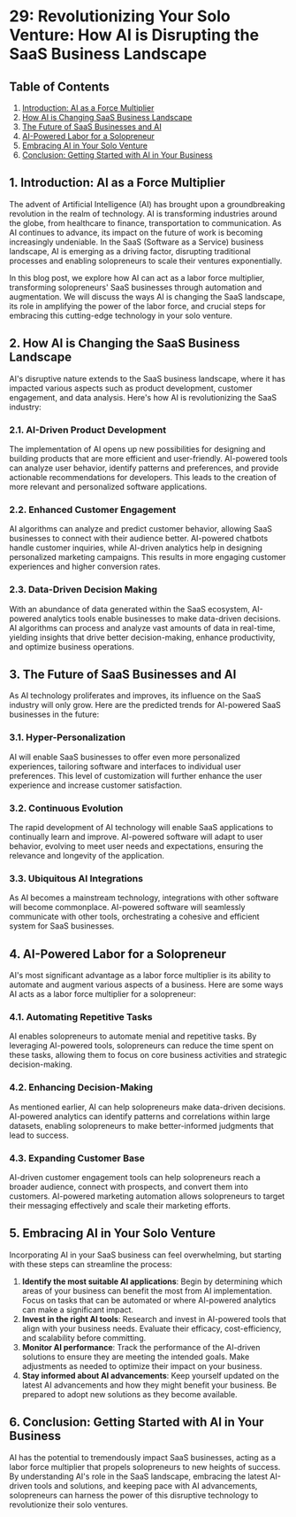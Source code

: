 # 29: Revolutionizing Your Solo Venture: How AI is Disrupting the SaaS Business Landscape

## Table of Contents

1. [Introduction: AI as a Force Multiplier](#introduction)
2. [How AI is Changing SaaS Business Landscape](#ai-saas-landscape)
3. [The Future of SaaS Businesses and AI](#future-saas-ai)
4. [AI-Powered Labor for a Solopreneur](#ai-labor-force)
5. [Embracing AI in Your Solo Venture](#embracing-ai)
6. [Conclusion: Getting Started with AI in Your Business](#conclusion)

<a name="introduction"></a>
## 1. Introduction: AI as a Force Multiplier

The advent of Artificial Intelligence (AI) has brought upon a groundbreaking revolution in the realm of technology. AI is transforming industries around the globe, from healthcare to finance, transportation to communication. As AI continues to advance, its impact on the future of work is becoming increasingly undeniable. In the SaaS (Software as a Service) business landscape, AI is emerging as a driving factor, disrupting traditional processes and enabling solopreneurs to scale their ventures exponentially.

In this blog post, we explore how AI can act as a labor force multiplier, transforming solopreneurs' SaaS businesses through automation and augmentation. We will discuss the ways AI is changing the SaaS landscape, its role in amplifying the power of the labor force, and crucial steps for embracing this cutting-edge technology in your solo venture.

<a name="ai-saas-landscape"></a>
## 2. How AI is Changing the SaaS Business Landscape

AI's disruptive nature extends to the SaaS business landscape, where it has impacted various aspects such as product development, customer engagement, and data analysis. Here's how AI is revolutionizing the SaaS industry:

### 2.1. AI-Driven Product Development
The implementation of AI opens up new possibilities for designing and building products that are more efficient and user-friendly. AI-powered tools can analyze user behavior, identify patterns and preferences, and provide actionable recommendations for developers. This leads to the creation of more relevant and personalized software applications.

### 2.2. Enhanced Customer Engagement
AI algorithms can analyze and predict customer behavior, allowing SaaS businesses to connect with their audience better. AI-powered chatbots handle customer inquiries, while AI-driven analytics help in designing personalized marketing campaigns. This results in more engaging customer experiences and higher conversion rates.

### 2.3. Data-Driven Decision Making
With an abundance of data generated within the SaaS ecosystem, AI-powered analytics tools enable businesses to make data-driven decisions. AI algorithms can process and analyze vast amounts of data in real-time, yielding insights that drive better decision-making, enhance productivity, and optimize business operations.

<a name="future-saas-ai"></a>
## 3. The Future of SaaS Businesses and AI

As AI technology proliferates and improves, its influence on the SaaS industry will only grow. Here are the predicted trends for AI-powered SaaS businesses in the future:

### 3.1. Hyper-Personalization
AI will enable SaaS businesses to offer even more personalized experiences, tailoring software and interfaces to individual user preferences. This level of customization will further enhance the user experience and increase customer satisfaction.

### 3.2. Continuous Evolution
The rapid development of AI technology will enable SaaS applications to continually learn and improve. AI-powered software will adapt to user behavior, evolving to meet user needs and expectations, ensuring the relevance and longevity of the application.

### 3.3. Ubiquitous AI Integrations
As AI becomes a mainstream technology, integrations with other software will become commonplace. AI-powered software will seamlessly communicate with other tools, orchestrating a cohesive and efficient system for SaaS businesses.

<a name="ai-labor-force"></a>
## 4. AI-Powered Labor for a Solopreneur

AI's most significant advantage as a labor force multiplier is its ability to automate and augment various aspects of a business. Here are some ways AI acts as a labor force multiplier for a solopreneur:

### 4.1. Automating Repetitive Tasks
AI enables solopreneurs to automate menial and repetitive tasks. By leveraging AI-powered tools, solopreneurs can reduce the time spent on these tasks, allowing them to focus on core business activities and strategic decision-making.

### 4.2. Enhancing Decision-Making
As mentioned earlier, AI can help solopreneurs make data-driven decisions. AI-powered analytics can identify patterns and correlations within large datasets, enabling solopreneurs to make better-informed judgments that lead to success.

### 4.3. Expanding Customer Base
AI-driven customer engagement tools can help solopreneurs reach a broader audience, connect with prospects, and convert them into customers. AI-powered marketing automation allows solopreneurs to target their messaging effectively and scale their marketing efforts.

<a name="embracing-ai"></a>
## 5. Embracing AI in Your Solo Venture

Incorporating AI in your SaaS business can feel overwhelming, but starting with these steps can streamline the process:

1. **Identify the most suitable AI applications**: Begin by determining which areas of your business can benefit the most from AI implementation. Focus on tasks that can be automated or where AI-powered analytics can make a significant impact.
2. **Invest in the right AI tools**: Research and invest in AI-powered tools that align with your business needs. Evaluate their efficacy, cost-efficiency, and scalability before committing.
3. **Monitor AI performance**: Track the performance of the AI-driven solutions to ensure they are meeting the intended goals. Make adjustments as needed to optimize their impact on your business.
4. **Stay informed about AI advancements**: Keep yourself updated on the latest AI advancements and how they might benefit your business. Be prepared to adopt new solutions as they become available.

<a name="conclusion"></a>
## 6. Conclusion: Getting Started with AI in Your Business

AI has the potential to tremendously impact SaaS businesses, acting as a labor force multiplier that propels solopreneurs to new heights of success. By understanding AI's role in the SaaS landscape, embracing the latest AI-driven tools and solutions, and keeping pace with AI advancements, solopreneurs can harness the power of this disruptive technology to revolutionize their solo ventures.